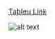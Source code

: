 [Tableu Link](https://public.tableau.com/app/profile/miguel.figarola/viz/CovidVisualization_16932680165500/CasesandDeaths#1)

![alt text](https://github.com/[josefigarola]/[MySQL]/blob/[main]/Cases_and_Deaths.png.jpg?raw=true)
